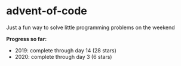 # advent-of-code

Just a fun way to solve little programming problems on the weekend

**Progress so far:** 
* 2019: complete through day 14 (28 stars)
* 2020: complete through day 3 (6 stars)
